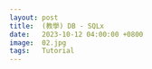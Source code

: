 ```yaml
---
layout: post
title:  (教學) DB - SQLx
date:   2023-10-12 04:00:00 +0800
image:  02.jpg
tags:   Tutorial
---
```

